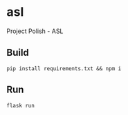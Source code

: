 # asl
Project Polish - ASL

## Build
```
pip install requirements.txt && npm i
```

## Run 
```
flask run
```
